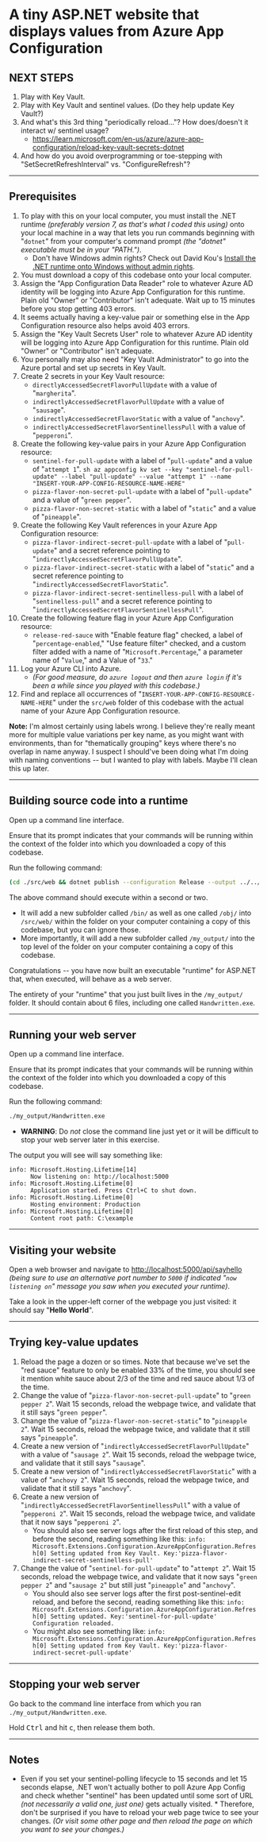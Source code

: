 # A tiny ASP.NET website that displays values from Azure App Configuration

## NEXT STEPS

1. Play with Key Vault.
2. Play with Key Vault and sentinel values.  (Do they help update Key Vault?)
3. And what's this 3rd thing "periodically reload..."?  How does/doesn't it interact w/ sentinel usage?
      * https://learn.microsoft.com/en-us/azure/azure-app-configuration/reload-key-vault-secrets-dotnet
4. And how do you avoid overprogramming or toe-stepping with "SetSecretRefreshInterval" vs. "ConfigureRefresh"?

---

## Prerequisites

1. To play with this on your local computer, you must install the .NET runtime _(preferably version 7, as that's what I coded this using)_ onto your local machine in a way that lets you run commands beginning with "`dotnet`" from your computer's command prompt _(the "dotnet" executable must be in your "PATH.")_.
    * Don't have Windows admin rights?  Check out David Kou's [Install the .NET runtime onto Windows without admin rights](https://dev.to/davidkou/install-anything-without-admin-rights-4p0j#install-dotnet-sdk-or-runtime-without-admin).
1. You must download a copy of this codebase onto your local computer.
1. Assign the "App Configuration Data Reader" role to whatever Azure AD identity will be logging into Azure App Configuration for this runtime.  Plain old "Owner" or "Contributor" isn't adequate.  Wait up to 15 minutes before you stop getting 403 errors.
1. It seems actually having a key-value pair or something else in the App Configuration resource also helps avoid 403 errors.
1. Assign the "Key Vault Secrets User" role to whatever Azure AD identity will be logging into Azure App Configuration for this runtime.  Plain old "Owner" or "Contributor" isn't adequate.
1. You personally may also need "Key Vault Administrator" to go into the Azure portal and set up secrets in Key Vault.
1. Create 2 secrets in your Key Vault resource:
      * `directlyAccessedSecretFlavorPullUpdate` with a value of "`margherita`".
      * `indirectlyAccessedSecretFlavorPullUpdate` with a value of "`sausage`".
      * `indirectlyAccessedSecretFlavorStatic` with a value of "`anchovy`".
      * `indirectlyAccessedSecretFlavorSentinellessPull` with a value of "`pepperoni`".
1. Create the following key-value pairs in your Azure App Configuration resource:
      * `sentinel-for-pull-update` with a label of "`pull-update`" and a value of "`attempt 1`".
            ```sh
            az appconfig kv set --key "sentinel-for-pull-update" --label "pull-update" --value "attempt 1" --name "INSERT-YOUR-APP-CONFIG-RESOURCE-NAME-HERE"
            ```
      * `pizza-flavor-non-secret-pull-update` with a label of "`pull-update`" and a value of "`green pepper`".
      * `pizza-flavor-non-secret-static` with a label of "`static`" and a value of "`pineapple`".
1. Create the following Key Vault references in your Azure App Configuration resource:
      * `pizza-flavor-indirect-secret-pull-update` with a label of "`pull-update`" and a secret reference pointing to "`indirectlyAccessedSecretFlavorPullUpdate`".
      * `pizza-flavor-indirect-secret-static` with a label of "`static`" and a secret reference pointing to "`indirectlyAccessedSecretFlavorStatic`".
      * `pizza-flavor-indirect-secret-sentinelless-pull` with a label of "`sentinelless-pull`" and a secret reference pointing to "`indirectlyAccessedSecretFlavorSentinellessPull`".
1. Create the following feature flag in your Azure App Configuration resource:
      * `release-red-sauce` with "Enable feature flag" checked, a label of "`percentage-enabled`," "Use feature filter" checked, and a custom filter added with a name of "`Microsoft.Percentage`," a parameter name of "`Value`," and a Value of "`33`."
1. Log your Azure CLI into Azure.
      * _(For good measure, do `azure logout` and then `azure login` if it's been a while since you played with this codebase.)_
1. Find and replace all occurrences of "`INSERT-YOUR-APP-CONFIG-RESOURCE-NAME-HERE`" under the `src/web` folder of this codebase with the actual name of your Azure App Configuration resource.

**Note:**  I'm almost certainly using labels wrong.  I believe they're really meant more for multiple value variations per key name, as you might want with environments, than for "thematically grouping" keys where there's no overlap in name anyway.  I suspect I should've been doing what I'm doing with naming conventions -- but I wanted to play with labels.  Maybe I'll clean this up later.

---

## Building source code into a runtime

Open up a command line interface.

Ensure that its prompt indicates that your commands will be running within the context of the folder into which you downloaded a copy of this codebase.

Run the following command:

```sh
(cd ./src/web && dotnet publish --configuration Release --output ../../my_output && cd ../..)
```

The above command should execute within a second or two.

* It will add a new subfolder called `/bin/` as well as one called `/obj/` into `/src/web/` within the folder on your computer containing a copy of this codebase, but you can ignore those.
* More importantly, it will add a new subfolder called `/my_output/` into the top level of the folder on your computer containing a copy of this codebase.

Congratulations -- you have now built an executable "runtime" for ASP.NET that, when executed, will behave as a web server.

The entirety of your "runtime" that you just built lives in the `/my_output/` folder.  It should contain about 6 files, including one called `Handwritten.exe`.

---

## Running your web server

Open up a command line interface.

Ensure that its prompt indicates that your commands will be running within the context of the folder into which you downloaded a copy of this codebase.

Run the following command:

```sh
./my_output/Handwritten.exe
```

* **WARNING**:  Do _not_ close the command line just yet or it will be difficult to stop your web server later in this exercise.

The output you will see will say something like:

```
info: Microsoft.Hosting.Lifetime[14]
      Now listening on: http://localhost:5000
info: Microsoft.Hosting.Lifetime[0]
      Application started. Press Ctrl+C to shut down.
info: Microsoft.Hosting.Lifetime[0]
      Hosting environment: Production
info: Microsoft.Hosting.Lifetime[0]
      Content root path: C:\example
```

---

## Visiting your website

Open a web browser and navigate to [http://localhost:5000/api/sayhello](http://localhost:5000/api/sayhello) _(being sure to use an alternative port number to `5000` if indicated "`now listening on`" message you saw when you executed your runtime)_.

Take a look in the upper-left corner of the webpage you just visited:  it should say "**Hello World**".

---

## Trying key-value updates

1. Reload the page a dozen or so times.  Note that because we've set the "red sauce" feature to only be enabled 33% of the time, you should see it mention white sauce about 2/3 of the time and red sauce about 1/3 of the time.
1. Change the value of "`pizza-flavor-non-secret-pull-update`" to "`green pepper 2`".  Wait 15 seconds, reload the webpage twice, and validate that it still says "`green pepper`".
1. Change the value of "`pizza-flavor-non-secret-static`" to "`pineapple 2`".  Wait 15 seconds, reload the webpage twice, and validate that it still says "`pineapple`".
1. Create a new version of "`indirectlyAccessedSecretFlavorPullUpdate`" with a value of "`sausage 2`".  Wait 15 seconds, reload the webpage twice, and validate that it still says "`sausage`".
1. Create a new version of "`indirectlyAccessedSecretFlavorStatic`" with a value of "`anchovy 2`".  Wait 15 seconds, reload the webpage twice, and validate that it still says "`anchovy`".
1. Create a new version of "`indirectlyAccessedSecretFlavorSentinellessPull`" with a value of "`pepperoni 2`".  Wait 15 seconds, reload the webpage twice, and validate that it now says "`pepperoni 2`".
      * You should also see server logs after the first reload of this step, and before the second, reading something like this:
            ```
            info: Microsoft.Extensions.Configuration.AzureAppConfiguration.Refresh[0]
                  Setting updated from Key Vault. Key:'pizza-flavor-indirect-secret-sentinelless-pull'
            ```
1. Change the value of "`sentinel-for-pull-update`" to "`attempt 2`".  Wait 15 seconds, reload the webpage twice, and validate that it now says "`green pepper 2`" and "`sausage 2`" but still just "`pineapple`" and "`anchovy`".
      * You should also see server logs after the first post-sentinel-edit reload, and before the second, reading something like this:
            ```
            info: Microsoft.Extensions.Configuration.AzureAppConfiguration.Refresh[0]
                  Setting updated. Key:'sentinel-for-pull-update'
                  Configuration reloaded.
            ```
      * You might also see something like:
            ```
            info: Microsoft.Extensions.Configuration.AzureAppConfiguration.Refresh[0]
                  Setting updated from Key Vault. Key:'pizza-flavor-indirect-secret-pull-update'
            ```

---

## Stopping your web server

Go back to the command line interface from which you ran `./my_output/Handwritten.exe`.

Hold <kbd>Ctrl</kbd> and hit <kbd>c</kbd>, then release them both.

---

## Notes

* Even if you set your sentinel-polling lifecycle to 15 seconds and let 15 seconds elapse, .NET won't actually bother to poll Azure App Config and check whether "sentinel" has been updated until some sort of URL _(not necessarily a valid one, just one)_ gets actually visited.
      * Therefore, don't be surprised if you have to reload your web page twice to see your changes.  _(Or visit some other page and then reload the page on which you want to see your changes.)_